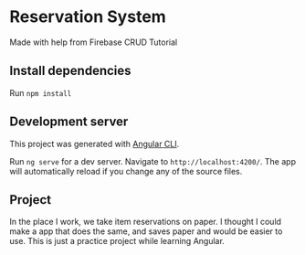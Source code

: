 # Reservation System

Made with help from Firebase CRUD Tutorial

## Install dependencies

Run `npm install` 

## Development server

This project was generated with [Angular CLI](https://github.com/angular/angular-cli).

Run `ng serve` for a dev server.
Navigate to `http://localhost:4200/`.
The app will automatically reload if you change any of the source files.

## Project

In the place I work, we take item reservations on paper. I thought I could make a app that does the same, and saves paper and would be
easier to use. This is just a practice project while learning Angular. 
